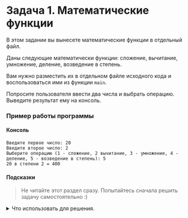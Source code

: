 # Задача 1. Математические функции
В этом задании вы вынесете математические функции в отдельный файл.

Даны следующие математически функции: сложение, вычитание, умножение, деление, возведение в степень.

Вам нужно разместить их в отдельном файле исходного кода и воспользоваться ими из функции `main`.

Попросите пользователя ввести два числа и выбрать операцию. Выведите результат ему на консоль.

### Пример работы программы
#### Консоль
```
Введите первое число: 20
Введите второе число: 2
Выберите операцию (1 - сложение, 2 вычитание, 3 - умножение, 4 - деление, 5 - возведение в степень): 5
20 в степени 2 = 400
```
#### Подсказки

> Не читайте этот раздел сразу. Попытайтесь сначала решить задачу самостоятельно :)

<details>

<summary>Что использовать для решения.</summary>

Для указанных функций создайте два файла — `.cpp` и `.h`.

В заголовочном файле разместите объявления функций.

В файле исходного кода разместите определения функций.

Не забудьте подключить заголовочный файл в соответствующий файл исходного кода и в основной файл.

Не забудьте защиту от двойного подключения в заголовочном файле.

</details>
